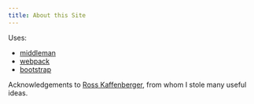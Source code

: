 ```yaml
---
title: About this Site
---
```


Uses:

- [middleman](https://middlemanapp.com/)
- [webpack](https://webpack.js.org/)
- [bootstrap](http://getbootstrap.com/)


Acknowledgements to [Ross Kaffenberger](https://rossta.net/), from
whom I stole many useful ideas.
